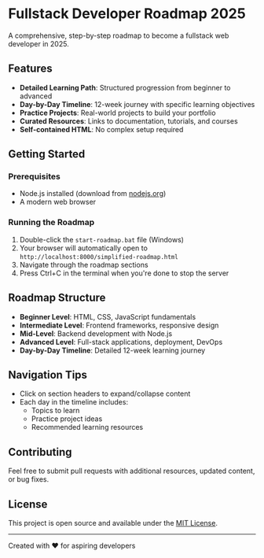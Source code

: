 # Fullstack Developer Roadmap 2025

A comprehensive, step-by-step roadmap to become a fullstack web developer in 2025.

## Features

- **Detailed Learning Path**: Structured progression from beginner to advanced
- **Day-by-Day Timeline**: 12-week journey with specific learning objectives
- **Practice Projects**: Real-world projects to build your portfolio
- **Curated Resources**: Links to documentation, tutorials, and courses
- **Self-contained HTML**: No complex setup required

## Getting Started

### Prerequisites

- Node.js installed (download from [nodejs.org](https://nodejs.org/))
- A modern web browser

### Running the Roadmap

1. Double-click the `start-roadmap.bat` file (Windows)
2. Your browser will automatically open to `http://localhost:8000/simplified-roadmap.html`
3. Navigate through the roadmap sections
4. Press Ctrl+C in the terminal when you're done to stop the server

## Roadmap Structure

- **Beginner Level**: HTML, CSS, JavaScript fundamentals
- **Intermediate Level**: Frontend frameworks, responsive design
- **Mid-Level**: Backend development with Node.js
- **Advanced Level**: Full-stack applications, deployment, DevOps
- **Day-by-Day Timeline**: Detailed 12-week learning journey

## Navigation Tips

- Click on section headers to expand/collapse content
- Each day in the timeline includes:
  - Topics to learn
  - Practice project ideas
  - Recommended learning resources

## Contributing

Feel free to submit pull requests with additional resources, updated content, or bug fixes.

## License

This project is open source and available under the [MIT License](LICENSE).

---

Created with ❤️ for aspiring developers
